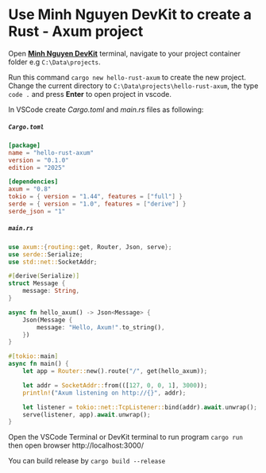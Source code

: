 # Use Minh Nguyen DevKit to create a Rust - Axum project

Open [**Minh Nguyen DevKit**](../README.md) terminal, navigate to your project container folder e.g `C:\Data\projects`.

Run this command <code>cargo new hello-rust-axum</code> to create the new project. Change the current directory to `C:\Data\projects\hello-rust-axum`, the type `code .` and press **Enter** to open project in vscode.

In VSCode create *Cargo.toml* and *main.rs* files as following:

<h5><strong><code>Cargo.toml</code></strong></h5>

```toml
[package]
name = "hello-rust-axum"
version = "0.1.0"
edition = "2025"

[dependencies]
axum = "0.8"
tokio = { version = "1.44", features = ["full"] }
serde = { version = "1.0", features = ["derive"] }
serde_json = "1"
```

<h5><strong><code>main.rs</code></strong></h5>

```rust
use axum::{routing::get, Router, Json, serve};
use serde::Serialize;
use std::net::SocketAddr;

#[derive(Serialize)]
struct Message {
    message: String,
}

async fn hello_axum() -> Json<Message> {
    Json(Message {
        message: "Hello, Axum!".to_string(),
    })
}

#[tokio::main]
async fn main() {
    let app = Router::new().route("/", get(hello_axum));

    let addr = SocketAddr::from(([127, 0, 0, 1], 3000));
    println!("Axum listening on http://{}", addr);

    let listener = tokio::net::TcpListener::bind(addr).await.unwrap();
    serve(listener, app).await.unwrap();
}
```

Open the VSCode Terminal or DevKit terminal to run program <code>cargo run</code> then open browser http://localhost:3000/

You can build release by <code>cargo build --release</code>
